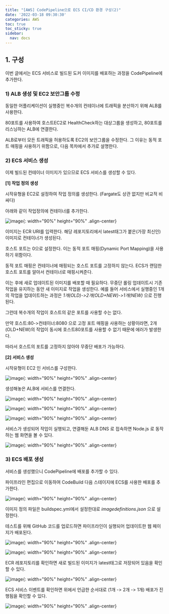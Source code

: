 ```yaml
---
title: "[AWS] CodePipeline으로 ECS CI/CD 환경 구성(2)"
date: '2022-03-18 09:30:30'
categories: AWS
toc: true
toc_sticky: true
sidebar:
  nav: docs
---
```


## 1. 구성

이번 글에서는 ECS 서비스로 빌드된 도커 이미지를 배포하는 과정을 CodePipeline에 추가한다.



### 1) ALB 생성 및 EC2 보안그룹 수정

동일한 어플리케이션이 실행중인 복수개의 컨테이너에 트래픽을 분산하기 위해 ALB를 사용한다.

80포트를 사용하여 호스트EC2로 HealthCheck하는 대상그룹을 생성하고, 80포트를 리스닝하는 ALB에 연결한다.



ALB로부터 모든 트래픽을 허용하도록 EC2의 보안그룹을 수정한다. 그 이유는 동적 포트 매핑을 사용하기 위함으로, 다음 목차에서 추가로 설명한다.



### 2) ECS 서비스 생성

이제 빌드된 컨테이너 이미지가 있으므로 ECS 서비스를 생성할 수 있다.

**[1] 작업 정의 생성**

시작유형을 EC2로 설정하여 작업 정의를 생성한다. (Fargate도 상관 없지만 비교적 비싸다)

아래와 같이 작업정의에 컨테이너를 추가한다.

![image](https://user-images.githubusercontent.com/60495897/158305217-f621cadf-f733-4dfd-a973-97b4e055f9ed.png){: width="90%" height="90%" .align-center}

이미지는 ECR URI를 입력한다. 해당 레포지토리에서 latest태그가 붙은(가장 최신인) 이미지로 컨테이너가 생성된다.

<div class="notice--primary" markdown="1">

호스트 포트는 0으로 설정한다. 이는 동적 포트 매핑(Dynamic Port Mapping)을 사용하기 위함이다.

동적 포트 매핑은 컨테이너에 매핑되는 호스트 포트를 고정하지 않는다. ECS가 랜덤한 호스트 포트를 알아서 컨테이너로 매핑시켜준다. 

이는 후에 새로 업데이트된 이미지를 배포할 때 필요하다. 무중단 롤링 업데이트시 기존 작업을 유지하는 동안 새 이미지로 작업을 생성한다. 예를 들어 서비스에서 실행중인 1개의 작업을 업데이트하는 과정은 *1개(OLD)->2개(OLD+NEW)->1개(NEW)* 으로 진행된다.

그런데 복수개의 작업이 호스트의 같은 포트를 사용할 수는 없다.

 만약 호스트:80->컨테이너:8080 으로 고정 포트 매핑을 사용하는 상황이라면, 2개(OLD+NEW)의 작업이 동시에 호스트80포트를 사용할 수 없기 때문에 에러가 발생한다. 

따라서 호스트의 포트를 고정하지 않아야 무중단 배포가 가능하다.

</div>



**[2] 서비스 생성**

시작유형이 EC2 인 서비스를 구성한다.

![image](https://user-images.githubusercontent.com/60495897/158308491-8aeab675-9780-4b6c-bd2d-1fdc7602cf08.png){: width="90%" height="90%" .align-center}





생성해놓은 ALB에 서비스를 연결한다.

![image](https://user-images.githubusercontent.com/60495897/158308704-7eb0ce12-b026-426d-b868-b84ed458a1cd.png){: width="90%" height="90%" .align-center}

![image](https://user-images.githubusercontent.com/60495897/158308784-5a371bbd-752e-4da4-b2cc-8eb3d1665a2d.png){: width="90%" height="90%" .align-center}



![image](https://user-images.githubusercontent.com/60495897/158308956-90817dcc-abc1-41d2-8eaf-626d18a4d30e.png){: width="90%" height="90%" .align-center}

서비스가 생성되어 작업이 실행되고, 연결해둔 ALB DNS 로 접속하면 Node.js 로 동작하는 웹 화면을 볼 수 있다.

![image](https://user-images.githubusercontent.com/60495897/158315599-48341db3-aa4b-42cb-b182-aaba50ef7015.png){: width="90%" height="90%" .align-center}





### 3) ECS 배포 생성

서비스를 생성했으니 CodePipeline에 배포를 추가할  수 있다.

파이프라인 편집으로 이동하여 CodeBuild 다음 스테이지에 ECS를 사용한 배포를 추가한다.

![image](https://user-images.githubusercontent.com/60495897/158391200-8f2551e2-8aae-484e-bb70-a081a8b3611c.png){: width="90%" height="90%" .align-center}

이미지 정의 파일은 buildspec.yml에서 설정한대로 *imagedefinitions.json* 으로 설정한다.

테스트를 위해 GitHub 코드를 업로드하면 파이프라인이 실행되어 업데이트한 웹 페이지가 배포된다.

![image](https://user-images.githubusercontent.com/60495897/158395452-f239d49c-0b82-4dd9-947f-977fbb248a48.png){: width="90%" height="90%" .align-center}





![image](https://user-images.githubusercontent.com/60495897/158394857-019fb89c-983a-4b8d-9a78-a022ba2f4922.png){: width="90%" height="90%" .align-center}

ECR 레포지토리를 확인하면 새로 빌드된 이미지가 latest태그로 저장되어 있음을 확인할 수 있다.

![image](https://user-images.githubusercontent.com/60495897/158395952-12da7e18-fef2-412d-98d3-69edcea137bf.png){: width="90%" height="90%" .align-center}



ECS 서비스 이벤트를 확인하면 위에서 언급한 순서대로 (1개 -> 2개 -> 1개) 배포가 진행됨을 확인할 수 있다.

![image](https://user-images.githubusercontent.com/60495897/158396482-6e5c10bf-2212-489e-920f-fa6bbe577a8a.png){: width="90%" height="90%" .align-center}